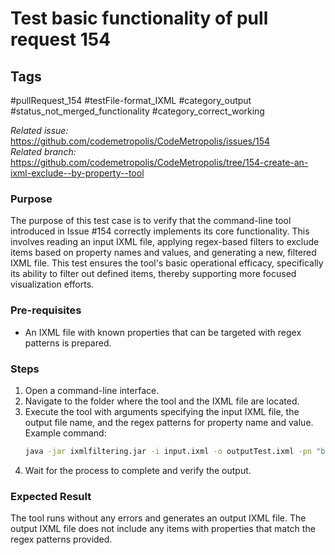 # Test basic functionality of pull request 154

## Tags
#pullRequest_154 #testFile-format_IXML #category_output #status_not_merged_functionality #category_correct_working

_Related issue:_ https://github.com/codemetropolis/CodeMetropolis/issues/154 <br>
_Related branch:_ https://github.com/codemetropolis/CodeMetropolis/tree/154-create-an-ixml-exclude--by-property--tool

### Purpose
The purpose of this test case is to verify that the command-line tool introduced in Issue #154 correctly implements its core functionality. This involves reading an input IXML file, applying regex-based filters to exclude items based on property names and values, and generating a new, filtered IXML file. This test ensures the tool's basic operational efficacy, specifically its ability to filter out defined items, thereby supporting more focused visualization efforts.

### Pre-requisites
- An IXML file with known properties that can be targeted with regex patterns is prepared.

### Steps
1. Open a command-line interface.
2. Navigate to the folder where the tool and the IXML file are located.
3. Execute the tool with arguments specifying the input IXML file, the output file name, and the regex patterns for property name and value. Example command: 
	```cmd 
	java -jar ixmlfiltering.jar -i input.ixml -o outputTest.ixml -pn "buildable" -pv "a*"
	```
4. Wait for the process to complete and verify the output.

### Expected Result
The tool runs without any errors and generates an output IXML file. The output IXML file does not include any items with properties that match the regex patterns provided.